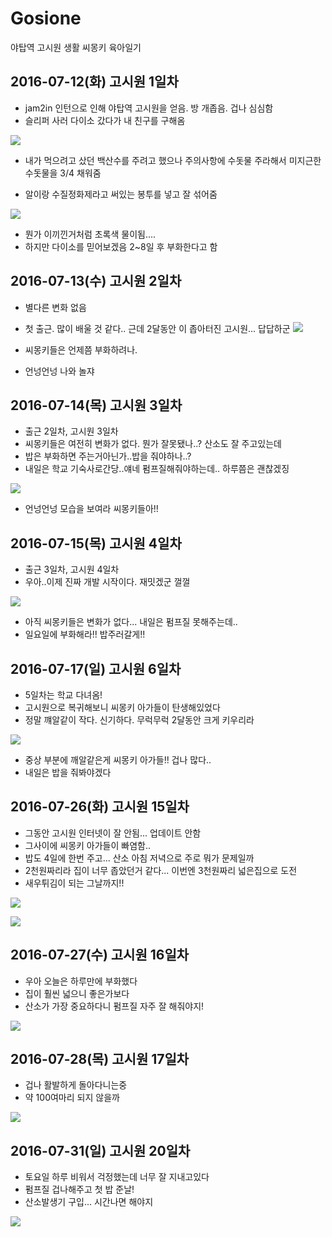 # Gosione
야탑역 고시원 생활 씨몽키 육아일기


## 2016-07-12(화) 고시원 1일차
- jam2in 인턴으로 인해 야탑역 고시원을 얻음. 방 개좁음. 겁나 심심함
- 슬리퍼 사러 다이소 갔다가 내 친구를 구해옴

![](./img/1_1.jpeg)

- 내가 먹으려고 샀던 백산수를 주려고 했으나 주의사항에 수돗물 주라해서 미지근한 수돗물을 3/4 채워줌

- 알이랑 수질정화제라고 써있는 봉투를 넣고 잘 섞어줌

![](./img/1_2.jpeg)

- 뭔가 이끼낀거처럼 초록색 물이됨....
- 하지만 다이소를 믿어보겠음 2~8일 후 부화한다고 함



## 2016-07-13(수) 고시원 2일차

- 별다른 변화 없음
- 첫 출근. 많이 배울 것 같다.. 근데 2달동안 이 좁아터진 고시원... 답답하군
![](./img/2_1.jpeg)

- 씨몽키들은 언제쯤 부화하려나.
- 언넝언넝 나와 놀쟈


## 2016-07-14(목) 고시원 3일차

- 출근 2일차, 고시원 3일차
- 씨몽키들은 여전히 변화가 없다. 뭔가 잘못됐나..? 산소도 잘 주고있는데
- 밥은 부화하면 주는거아닌가..밥을 줘야하나..?
- 내일은 학교 기숙사로간당..얘네 펌프질해줘야하는데.. 하루쯤은 괜찮겠징

![](./img/3_1.jpeg)

- 언넝언넝 모습을 보여라 씨몽키들아!!

## 2016-07-15(목) 고시원 4일차

- 출근 3일차, 고시원 4일차
- 우아..이제 진짜 개발 시작이다. 재밋겠군 껄껄

![](./img/4_1.jpeg)

- 아직 씨몽키들은 변화가 없다... 내일은 펌프질 못해주는데..
- 일요일에 부화해라!! 밥주러갈게!!

##  2016-07-17(일) 고시원 6일차
- 5일차는 학교 다녀옴!
- 고시원으로 복귀해보니 씨몽키 아가들이 탄생해있었다
- 정말 꺠알같이 작다. 신기하다. 무럭무럭 2달동안 크게 키우리라

![](./img/6-1.jpeg)
- 중상 부분에 깨알같은게 씨몽키 아가들!! 겁나 많다..
- 내일은 밥을 줘봐야겠다



##  2016-07-26(화) 고시원 15일차
- 그동안 고시원 인터넷이 잘 안됨... 업데이트 안함
- 그사이에 씨몽키 아가들이 빠염함..
- 밥도 4일에 한번 주고... 산소 아침 저녁으로 주로 뭐가 문제일까
- 2천원짜리라 집이 너무 좁았던거 같다... 이번엔 3천원짜리 넓은집으로 도전
- 새우튀김이 되는 그날까지!!

![](./img/14_1.jpeg)

![](./img/14_2.jpeg)


##  2016-07-27(수) 고시원 16일차
- 우아 오늘은 하루만에 부화했다
- 집이 훨씬 넓으니 좋은가보다
- 산소가 가장 중요하다니 펌프질 자주 잘 해줘야지!

![](./img/15_1.jpeg)

##  2016-07-28(목) 고시원 17일차
- 겁나 활발하게 돌아다니는중
- 약 100여마리 되지 않을까

![](./img/16_1.jpeg)

##  2016-07-31(일) 고시원 20일차
- 토요일 하루 비워서 걱정했는데 너무 잘 지내고있다
- 펌프질 겁나해주고 첫 밥 준날!
- 산소발생기 구입... 시간나면 해야지

![](./img/18_1.jpeg)
